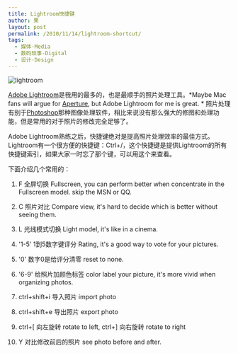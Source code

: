```yaml
---
title: Lightroom快捷键
author: 果
layout: post
permalink: /2010/11/14/lightroom-shortcut/
tags:
  - 媒体·Media
  - 数码琐事-Digital
  - 设计·Design
---
```

![lightroom](http://pic.yupoo.com/lishugo/ACDdKAQy/medium.jpg)

[Adobe Lightroom][1]是我用的最多的，也是最顺手的照片处理工具。*Maybe Mac fans will argue for [Aperture][2], but Adobe Lightroom for me is great. * 照片处理有别于[Photoshop][3]那种图像处理软件，相比来说没有那么强大的修图和处理功能，但是常用的对于照片的修改完全足够了。

Adobe Lightroom熟练之后，快捷键绝对是提高照片处理效率的最佳方式。Lightroom有一个很方便的快捷键：Ctrl+/，这个快捷键是提供Lightroom的所有快捷键索引，如果大家一时忘了那个键，可以用这个来查看。

下面介绍几个常用的：

1. F 全屏切换 Fullscreen, you can perform better when concentrate in the Fullscreen model. skip the MSN or QQ.

2. C 照片对比 Compare view, it's hard to decide which is better without seeing them.

3. L 光线模式切换 Light model, it's like in a cinema.

4. '1-5' 1到5数字键评分 Rating, it's a good way to vote for your pictures.

5. '0' 数字0是给评分清零 reset to none.

6. '6-9' 给照片加颜色标签 color label your picture, it's more vivid when organizing photos.

7. ctrl+shift+i 导入照片 import photo

8. ctrl+shift+e 导出照片 export photo

9. ctrl+[ 向左旋转 rotate to left, ctrl+] 向右旋转 rotate to right

10. Y 对比修改前后的照片 see photo before and after.

 [1]: http://www.adobe.com/products/photoshoplightroom/
 [2]: http://www.apple.com/aperture
 [3]: http://www.photoshop.com/